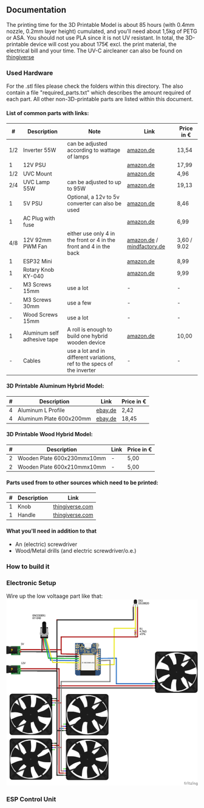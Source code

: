 ## Documentation

The printing time for the 3D Printable Model is about 85 hours (with 0.4mm nozzle, 0.2mm layer height)
cumulated, and you'll need about 1,5kg of PETG or ASA. You should not use PLA since it is not UV resistant. In
total, the 3D-printable device will cost you about 175€ excl. the print material, the electrical bill and your time.
The UV-C aircleaner can also be found on [thingiverse](https://www.thingiverse.com/thing:4649824)

### Used Hardware

For the .stl files please check the folders within this directory. The also contain a file "required_parts.txt" which
describes the amount required of each part. All other non-3D-printable parts are listed within this document.

#### List of common parts with links:

| #   | Description                 | Note                                                                    | Link                                                                                                                                                                                                                                                          | Price in €  |
| --- | --------------------------- | ----------------------------------------------------------------------- | ------------------------------------------------------------------------------------------------------------------------------------------------------------------------------------------------------------------------------------------------------------- | ----------- |
| 1/2 | Inverter 55W                | can be adjusted according to wattage of lamps                           | [amazon.de](https://www.amazon.de/gp/product/B00I0QUFR4/)                                                                                                                                                                                                     | 13,54       |
| 1   | 12V PSU                     |                                                                         | [amazon.de](https://www.amazon.de/gp/product/B00A9UP8P8/)                                                                                                                                                                                                     | 17,99       |
| 1/2 | UVC Mount                   |                                                                         | [amazon.de](https://www.amazon.de/gp/product/B0018LGB4E/)                                                                                                                                                                                                     | 4,96        |
| 2/4 | UVC Lamp 55W                | can be adjusted to up to 95W                                            | [amazon.de](https://www.amazon.de/gp/product/B002VLGJOW/)                                                                                                                                                                                                     | 19,13       |
| 1   | 5V PSU                      | Optional, a 12v to 5v converter can also be used                        | [amazon.de](https://www.amazon.de/gp/product/B079138QY1/)                                                                                                                                                                                                     | 8,46        |
| 1   | AC Plug with fuse           |                                                                         | [amazon.de](https://www.amazon.de/gp/product/B01FQVM9EM/)                                                                                                                                                                                                     | 6,99        |
| 4/8 | 12V 92mm PWM Fan            | either use only 4 in the front or 4 in the front and 4 in the back      | [amazon.de](https://www.amazon.de/ARCTIC-F9-PWM-Standardgeh%C3%A4use-L%C3%BCfterdrehzahl/dp/B00H3SVWF4/) / [mindfactory.de](https://www.mindfactory.de/product_info.php/Titan-TFD-9225H12ZP-KE-RB--92x92x25mm-2700-U-min-10-25-dB-A--schwarz-we_1030365.html) | 3,60 / 9.02 |
| 1   | ESP32 Mini                  |                                                                         | [amazon.de](https://www.amazon.de/AZDelivery-Bluetooth-Internet-Entwicklungsboard-kompatibel/dp/B08BTRQNB3/)                                                                                                                                                  | 8,99        |
| 1   | Rotary Knob KY-040          |                                                                         | [amazon.de](https://www.amazon.de/WayinTop-Encoder-Drehgeber-Drehwinkelgeber-Druckknopf/dp/B07T3672VK/)                                                                                                                                                       | 9,99        |
| -   | M3 Screws 15mm              | use a lot                                                               | -                                                                                                                                                                                                                                                             | -           |
| -   | M3 Screws 30mm              | use a few                                                               | -                                                                                                                                                                                                                                                             | -           |
| -   | Wood Screws 15mm            | use a lot                                                               | -                                                                                                                                                                                                                                                             | -           |
| 1   | Aluminum self adhesive tape | A roll is enough to build one hybrid wooden device                      | [amazon.de](https://www.amazon.de/gp/product/B08C5JPV12)                                                                                                                                                                                                      | 10,00       |
| -   | Cables                      | use a lot and in different variations, ref to the specs of the inverter | -                                                                                                                                                                                                                                                             | -           |

#### 3D Printable Aluminum Hybrid Model:

| #   | Description              | Link                                                                                                                        | Price in € |
| --- | ------------------------ | --------------------------------------------------------------------------------------------------------------------------- | ---------- |
| 4   | Aluminum L Profile       | [ebay.de](https://www.ebay.de/itm/Aluminium-Winkel-Alu-L-Profil-Alu-Schiene-Aluprofil-Winkelprofil-Aluwinkel/282319979439)  | 2,42       |
| 4   | Aluminum Plate 600x200mm | [ebay.de](https://www.ebay.de/itm/0-5-4mm-Aluminium-Blech-Platte-Alublech-Aluplatte-Feinblech-mit-Schutzfolie/264476529936) | 18,45      |

#### 3D Printable Wood Hybrid Model:

| #   | Description                 | Link | Price in € |
| --- | --------------------------- | ---- | ---------- |
| 2   | Wooden Plate 600x230mmx10mm | -    | 5,00       |
| 2   | Wooden Plate 600x210mmx10mm | -    | 5,00       |

#### Parts used from to other sources which need to be printed:

| #   | Description | Link                                                         |
| --- | ----------- | ------------------------------------------------------------ |
| 1   | Knob        | [thingiverse.com](https://www.thingiverse.com/thing:1465938) |
| 1   | Handle      | [thingiverse.com](https://www.thingiverse.com/thing:4619895) |

#### What you'll need in addition to that

- An (electric) screwdriver
- Wood/Metal drills (and electric screwdriver/o.e.)

### How to build it

### Electronic Setup

Wire up the low voltaage part like that:
![Low voltage schematics](hardware/DC_schematics.png)

### ESP Control Unit
